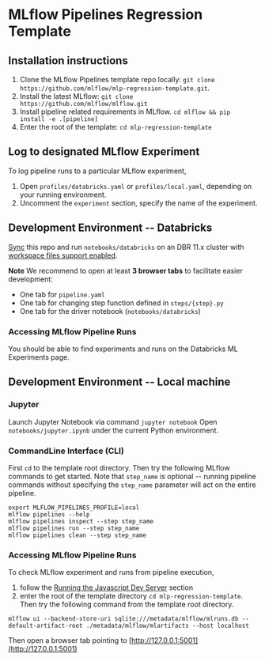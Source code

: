 # MLflow Pipelines Regression Template

## Installation instructions
1. Clone the MLflow Pipelines template repo locally: `git clone https://github.com/mlflow/mlp-regression-template.git`.
2. Install the latest MLflow: `git clone https://github.com/mlflow/mlflow.git`
3. Install pipeline related requirements in MLflow. `cd mlflow && pip install -e .[pipeline]`
4. Enter the root of the template: `cd mlp-regression-template`

## Log to designated MLflow Experiment
To log pipeline runs to a particular MLflow experiment, 
1. Open `profiles/databricks.yaml` or `profiles/local.yaml`, depending on your running environment.
2. Uncomment the `experiment` section, specify the name of the experiment.

## Development Environment -- Databricks
[Sync](https://docs.databricks.com/repos.html) this repo and run `notebooks/databricks` on an DBR 11.x cluster with [workspace files support enabled](https://docs.databricks.com/repos.html#work-with-non-notebook-files-in-a-databricks-repo).

**Note** We recommend to open at least **3 browser tabs** to facilitate easier development:
- One tab for `pipeline.yaml`
- One tab for changing step function defined in `steps/{step}.py`
- One tab for the driver notebook (`notebooks/databricks`)

### Accessing MLflow Pipeline Runs
You should be able to find experiments and runs on the Databricks ML Experiments page.

## Development Environment -- Local machine
### Jupyter

Launch Jupyter Notebook via command `jupyter notebook`
Open `notebooks/jupyter.ipynb` under the current Python environment.

### CommandLine Interface (CLI)

First `cd` to the template root directory. Then try the following MLflow commands to get started.
Note that `step_name` is optional --
running pipeline commands without specifying the `step_name` parameter will act on the entire pipeline.

```
export MLFLOW_PIPELINES_PROFILE=local
mlflow pipelines --help
mlflow pipelines inspect --step step_name
mlflow pipelines run --step step_name
mlflow pipelines clean --step step_name
```

### Accessing MLflow Pipeline Runs
To check MLflow experiment and runs from pipeline execution,
1. follow the [Running the Javascript Dev Server](https://github.com/mlflow/mlflow/blob/master/CONTRIBUTING.rst#running-the-javascript-dev-server) section
2. enter the root of the template directory `cd mlp-regression-template`.
Then try the following command from the template root directory.

```
mlflow ui --backend-store-uri sqlite:///metadata/mlflow/mlruns.db --default-artifact-root ./metadata/mlflow/mlartifacts --host localhost
```

Then open a browser tab pointing to [http://127.0.0.1:5001](http://127.0.0.1:5001)


